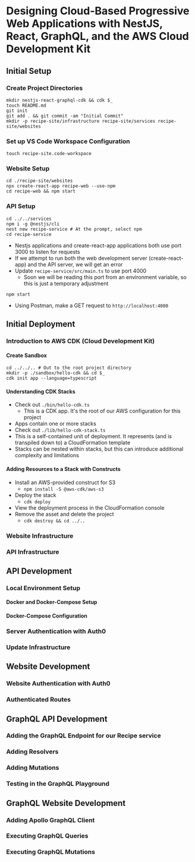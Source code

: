 # Designing Cloud-Based Progressive Web Applications with NestJS, React, GraphQL, and the AWS Cloud Development Kit

## Initial Setup

### Create Project Directories

```
mkdir nestjs-react-graphql-cdk && cdk $_
touch README.md
git init
git add . && git commit -am "Initial Commit"
mkdir -p recipe-site/infrastructure recipe-site/services recipe-site/websites
```

### Set up VS Code Workspace Configuration

```
touch recipe-site.code-workspace
```

### Website Setup

```
cd ./recipe-site/websites
npx create-react-app recipe-web --use-npm
cd recipe-web && npm start
```

### API Setup

```
cd ../../services
npm i -g @nestjs/cli
nest new recipe-service # At the prompt, select npm
cd recipe-service
```

- Nestjs applications and create-react-app applications both use port 3000 to listen for requests
- If we attempt to run both the web development server (create-react-app) and the API server, we will get an error
- Update `recipe-service/src/main.ts` to use port 4000
  - Soon we will be reading this port from an environment variable, so this is just a temporary adjustment

```
npm start
```

- Using Postman, make a GET request to `http://localhost:4000`

## Initial Deployment

### Introduction to AWS CDK (Cloud Development Kit)

#### Create Sandbox

```
cd ../../.. # Out to the root project directory
mkdir -p ./sandbox/hello-cdk && cd $_
cdk init app --language=typescript
```

#### Understanding CDK Stacks

- Check out `./bin/hello-cdk.ts`
  - This is a CDK app. It's the root of our AWS configuration for this project
- Apps contain one or more stacks
- Check out `./lib/hello-cdk-stack.ts`
- This is a self-contained unit of deployment. It represents (and is transpiled down to) a CloudFormation template
- Stacks can be nested within stacks, but this can introduce additional complexity and limitations

#### Adding Resources to a Stack with Constructs

- Install an AWS-provided construct for S3
  - `npm install -S @aws-cdk/aws-s3`
- Deploy the stack
  - `cdk deploy`
- View the deployment process in the CloudFormation console
- Remove the asset and delete the project
  - `cdk destroy && cd ../..`

### Website Infrastructure

### API Infrastructure

## API Development

### Local Environment Setup

#### Docker and Docker-Compose Setup

#### Docker-Compose Configuration

### Server Authentication with Auth0

### Update Infrastructure

## Website Development

### Website Authentication with Auth0

### Authenticated Routes

## GraphQL API Development

### Adding the GraphQL Endpoint for our Recipe service

### Adding Resolvers

### Adding Mutations

### Testing in the GraphQL Playground

## GraphQL Website Development

### Adding Apollo GraphQL Client

### Executing GraphQL Queries

### Executing GraphQL Mutations
